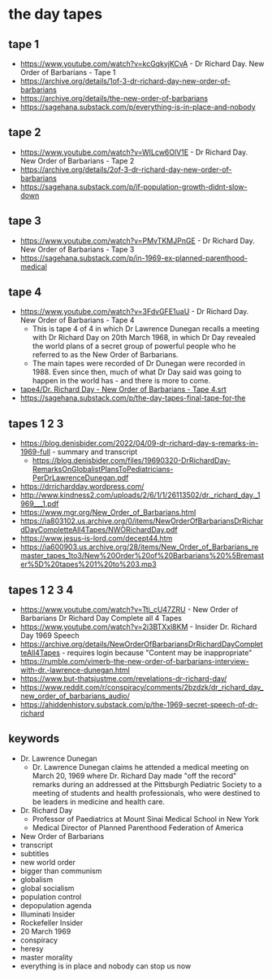 # the day tapes

## tape 1

- https://www.youtube.com/watch?v=kcGqkvjKCvA - Dr Richard Day. New Order of Barbarians - Tape 1
- https://archive.org/details/1of-3-dr-richard-day-new-order-of-barbarians
- https://archive.org/details/the-new-order-of-barbarians
- https://sagehana.substack.com/p/everything-is-in-place-and-nobody

## tape 2

- https://www.youtube.com/watch?v=WILcw6OlV1E - Dr Richard Day. New Order of Barbarians - Tape 2
- https://archive.org/details/2of-3-dr-richard-day-new-order-of-barbarians
- https://sagehana.substack.com/p/if-population-growth-didnt-slow-down

## tape 3

- https://www.youtube.com/watch?v=PMvTKMJPnGE - Dr Richard Day. New Order of Barbarians - Tape 3
- https://sagehana.substack.com/p/in-1969-ex-planned-parenthood-medical

## tape 4

- https://www.youtube.com/watch?v=3FdvGFE1uaU - Dr Richard Day. New Order of Barbarians - Tape 4
   - This is tape 4 of 4 in which Dr Lawrence Dunegan recalls a meeting with Dr Richard Day on 20th March 1968, in which Dr Day revealed the world plans of  a secret group of powerful people who he referred to as the New Order of Barbarians.
   - The main tapes were recorded of Dr Dunegan were recorded in 1988. Even since then, much of what Dr Day said was going to happen in the world has - and there is more to come.
- [tape4/Dr. Richard Day - New Order of Barbarians - Tape 4.srt](tape4/Dr.%20Richard%20Day%20-%20New%20Order%20of%20Barbarians%20-%20Tape%204.srt)
- https://sagehana.substack.com/p/the-day-tapes-final-tape-for-the

## tapes 1 2 3

- https://blog.denisbider.com/2022/04/09-dr-richard-day-s-remarks-in-1969-full - summary and transcript
   - https://blog.denisbider.com/files/19690320-DrRichardDay-RemarksOnGlobalistPlansToPediatricians-PerDrLawrenceDunegan.pdf
- https://drrichardday.wordpress.com/
- http://www.kindness2.com/uploads/2/6/1/1/26113502/dr._richard_day._1969___1.pdf
- https://www.mgr.org/New_Order_of_Barbarians.html
- https://ia803102.us.archive.org/0/items/NewOrderOfBarbariansDrRichardDayCompletteAll4Tapes/NWORichardDay.pdf
- https://www.jesus-is-lord.com/decept44.htm
- https://ia600903.us.archive.org/28/items/New_Order_of_Barbarians_remaster_tapes_1to3/New%20Order%20of%20Barbarians%20%5Bremaster%5D%20tapes%201%20to%203.mp3

## tapes 1 2 3 4

- https://www.youtube.com/watch?v=Tti_cU47ZRU - New Order of Barbarians Dr Richard Day Complete all 4 Tapes
- https://www.youtube.com/watch?v=2i3BTXxl8KM - Insider Dr. Richard Day 1969 Speech
- https://archive.org/details/NewOrderOfBarbariansDrRichardDayCompletteAll4Tapes - requires login because "Content may be inappropriate"
- https://rumble.com/vimerb-the-new-order-of-barbarians-interview-with-dr.-lawrence-dunegan.html
- https://www.but-thatsjustme.com/revelations-dr-richard-day/
- https://www.reddit.com/r/conspiracy/comments/2bzdzk/dr_richard_day_new_order_of_barbarians_audio/
- https://ahiddenhistory.substack.com/p/the-1969-secret-speech-of-dr-richard

## keywords

- Dr. Lawrence Dunegan
   - Dr. Lawrence Dunegan claims he attended a medical meeting on March 20, 1969 where Dr. Richard Day made "off the record" remarks during an addressed at the Pittsburgh Pediatric Society to a meeting of students and health professionals, who were destined to be leaders in medicine and health care.
- Dr. Richard Day
   - Professor of Paediatrics at Mount Sinai Medical School in New York
   - Medical Director of Planned Parenthood Federation of America
- New Order of Barbarians
- transcript
- subtitles
- new world order
- bigger than communism
- globalism
- global socialism
- population control
- depopulation agenda
- Illuminati Insider
- Rockefeller Insider
- 20 March 1969
- conspiracy
- heresy
- master morality
- everything is in place and nobody can stop us now
